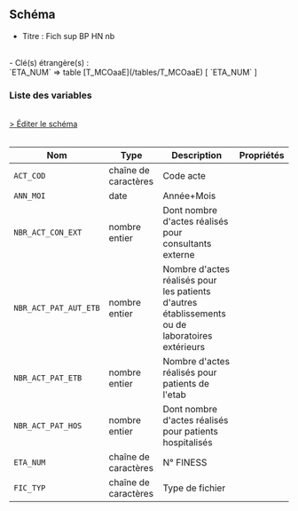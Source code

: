 ## Schéma

- Titre : Fich sup BP HN nb
<br />
- Clé(s) étrangère(s) : <br />
`ETA_NUM` => table [T_MCOaaE](/tables/T_MCOaaE) [ `ETA_NUM` ]<br />

### Liste des variables
<br />
<div>
    <a href="https://gitlab.com/healthdatahub/schema-snds/edit/master/schemas/PMSI%20MCO/T_MCOaaSUP_BPHNA.json"  
    arget="_blank" rel="noopener noreferrer">> Éditer le schéma</a>
    <OutboundLink />
</div>
<br />

Nom|Type|Description|Propriétés
-|-|-|-
`ACT_COD`|chaîne de caractères|Code acte||
`ANN_MOI`|date|Année+Mois||
`NBR_ACT_CON_EXT`|nombre entier|Dont nombre d&#x27;actes réalisés pour consultants externe||
`NBR_ACT_PAT_AUT_ETB`|nombre entier|Nombre d&#x27;actes réalisés pour les patients d&#x27;autres établissements ou de laboratoires extérieurs||
`NBR_ACT_PAT_ETB`|nombre entier|Nombre d&#x27;actes réalisés pour patients de l&#x27;etab||
`NBR_ACT_PAT_HOS`|nombre entier|Dont nombre d&#x27;actes réalisés pour patients hospitalisés||
`ETA_NUM`|chaîne de caractères|N° FINESS||
`FIC_TYP`|chaîne de caractères|Type de fichier||

